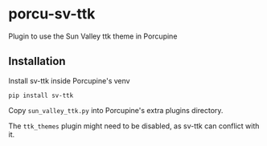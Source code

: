 # porcu-sv-ttk
Plugin to use the Sun Valley ttk theme in Porcupine

## Installation

Install sv-ttk inside Porcupine's venv
```
pip install sv-ttk
```

Copy `sun_valley_ttk.py` into Porcupine's extra plugins directory.

The `ttk_themes` plugin might need to be disabled, as sv-ttk can conflict with it.
